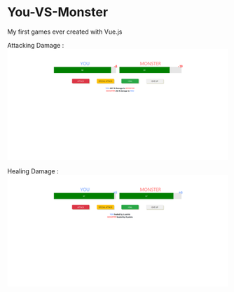# You-VS-Monster
My first games ever created with Vue.js

Attacking Damage :
![Attacking Screenshoots](Screenshoots/Damaged.png)

Healing Damage :
![Healing Screenshoots](Screenshoots/Healed.png)
